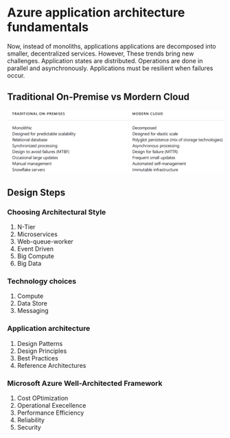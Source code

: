 # Azure application architecture fundamentals
Now, instead of monoliths, applications applications are decomposed into smaller, decentralized services.
However, These trends bring new challenges. Application states are distributed. Operations are done in parallel and asynchronously. Applications must be resilient when failures occur. 

## Traditional On-Premise  vs  Mordern Cloud
![TRADITIONAL ON-PREMISES  Vs MODERNCLOUD!](/images/traditionalVScloud.png)

## Design Steps
### Choosing Architectural Style
 1. N-Tier
 2. Microservices
 3. Web-queue-worker
 4. Event Driven
 5. Big Compute
 6. Big Data

### Technology choices
1. Compute
2. Data Store
3. Messaging

### Application architecture
1. Design Patterns
2. Design Principles
3. Best Practices
4. Reference Architectures

### Microsoft Azure Well-Architected Framework
1. Cost OPtimization
2. Operational Execellence
3. Performance Efficiency
4. Reliability
5. Security